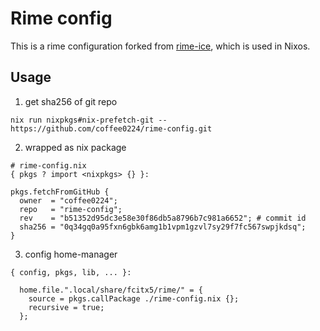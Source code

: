 # Rime config
This is a rime configuration forked from [rime-ice](https://github.com/iDvel/rime-ice), which is used in Nixos.

## Usage
1. get sha256 of git repo
```
nix run nixpkgs#nix-prefetch-git -- https://github.com/coffee0224/rime-config.git 
```
2. wrapped as nix package
```
# rime-config.nix
{ pkgs ? import <nixpkgs> {} }:

pkgs.fetchFromGitHub {
  owner  = "coffee0224";
  repo   = "rime-config";
  rev    = "b51352d95dc3e58e30f86db5a8796b7c981a6652"; # commit id
  sha256 = "0q34gq0a95fxn6gbk6amg1b1vpm1gzvl7sy29f7fc567swpjkdsq";
}
```

3. config home-manager
```
{ config, pkgs, lib, ... }:

  home.file.".local/share/fcitx5/rime/" = {
    source = pkgs.callPackage ./rime-config.nix {};      
    recursive = true;             
  };
```
